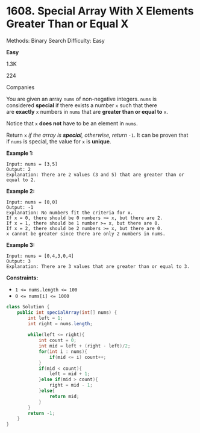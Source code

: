 # 1608. Special Array With X Elements Greater Than or Equal X

Methods: Binary Search
Difficulty: Easy

**Easy**

1.3K

224

Companies

You are given an array `nums` of non-negative integers. `nums` is considered **special** if there exists a number `x` such that there are **exactly** `x` numbers in `nums` that are **greater than or equal to** `x`.

Notice that `x` **does not** have to be an element in `nums`.

Return `x` *if the array is **special**, otherwise, return* `-1`. It can be proven that if `nums` is special, the value for `x` is **unique**.

**Example 1:**

```
Input: nums = [3,5]
Output: 2
Explanation: There are 2 values (3 and 5) that are greater than or equal to 2.

```

**Example 2:**

```
Input: nums = [0,0]
Output: -1
Explanation: No numbers fit the criteria for x.
If x = 0, there should be 0 numbers >= x, but there are 2.
If x = 1, there should be 1 number >= x, but there are 0.
If x = 2, there should be 2 numbers >= x, but there are 0.
x cannot be greater since there are only 2 numbers in nums.

```

**Example 3:**

```
Input: nums = [0,4,3,0,4]
Output: 3
Explanation: There are 3 values that are greater than or equal to 3.

```

**Constraints:**

- `1 <= nums.length <= 100`
- `0 <= nums[i] <= 1000`

```java
class Solution {
    public int specialArray(int[] nums) {
        int left = 1;
        int right = nums.length;
        
        while(left <= right){
            int count = 0;
            int mid = left + (right - left)/2;
            for(int i : nums){
                if(mid <= i) count++;
            }
            if(mid < count){
                left = mid + 1;
            }else if(mid > count){
                right = mid - 1;
            }else{
                return mid;
            }
        }
        return -1;
    }
}
```